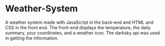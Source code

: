 # Weather-System
A weather system made with JavaScript in the back-end and HTML and CSS in the front end. The front-end displays the temperature,
the daily summary, your coordinates, and a weather icon. The darksky api was used in getting the information. 

